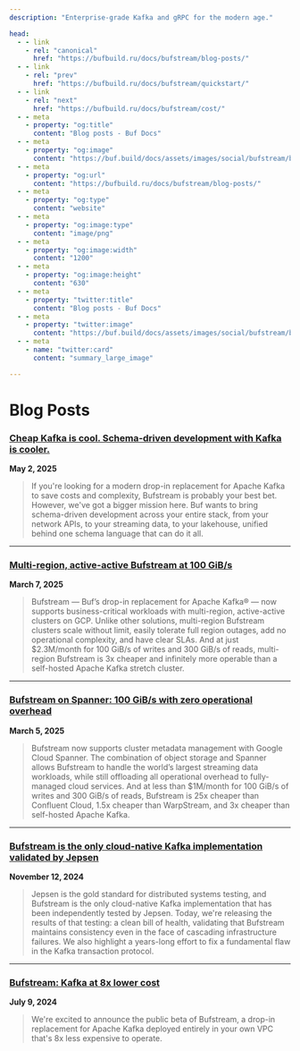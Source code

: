```yaml
---
description: "Enterprise-grade Kafka and gRPC for the modern age."

head:
  - - link
    - rel: "canonical"
      href: "https://bufbuild.ru/docs/bufstream/blog-posts/"
  - - link
    - rel: "prev"
      href: "https://bufbuild.ru/docs/bufstream/quickstart/"
  - - link
    - rel: "next"
      href: "https://bufbuild.ru/docs/bufstream/cost/"
  - - meta
    - property: "og:title"
      content: "Blog posts - Buf Docs"
  - - meta
    - property: "og:image"
      content: "https://buf.build/docs/assets/images/social/bufstream/blog-posts.png"
  - - meta
    - property: "og:url"
      content: "https://bufbuild.ru/docs/bufstream/blog-posts/"
  - - meta
    - property: "og:type"
      content: "website"
  - - meta
    - property: "og:image:type"
      content: "image/png"
  - - meta
    - property: "og:image:width"
      content: "1200"
  - - meta
    - property: "og:image:height"
      content: "630"
  - - meta
    - property: "twitter:title"
      content: "Blog posts - Buf Docs"
  - - meta
    - property: "twitter:image"
      content: "https://buf.build/docs/assets/images/social/bufstream/blog-posts.png"
  - - meta
    - name: "twitter:card"
      content: "summary_large_image"

---
```


# Blog Posts

### [Cheap Kafka is cool. Schema-driven development with Kafka is cooler.](/blog/kafka-schema-driven-development/index.md)

**May 2, 2025**

> If you're looking for a modern drop-in replacement for Apache Kafka to save costs and complexity, Bufstream is probably your best bet. However, we've got a bigger mission here. Buf wants to bring schema-driven development across your entire stack, from your network APIs, to your streaming data, to your lakehouse, unified behind one schema language that can do it all.

---

### [Multi-region, active-active Bufstream at 100 GiB/s](/blog/bufstream-multi-region/index.md)

**March 7, 2025**

> Bufstream — Buf’s drop-in replacement for Apache Kafka® — now supports business-critical workloads with multi-region, active-active clusters on GCP. Unlike other solutions, multi-region Bufstream clusters scale without limit, easily tolerate full region outages, add no operational complexity, and have clear SLAs. And at just $2.3M/month for 100 GiB/s of writes and 300 GiB/s of reads, multi-region Bufstream is 3x cheaper and infinitely more operable than a self-hosted Apache Kafka stretch cluster.

---

### [Bufstream on Spanner: 100 GiB/s with zero operational overhead](/blog/bufstream-on-spanner/index.md)

**March 5, 2025**

> Bufstream now supports cluster metadata management with Google Cloud Spanner. The combination of object storage and Spanner allows Bufstream to handle the world’s largest streaming data workloads, while still offloading all operational overhead to fully-managed cloud services. And at less than $1M/month for 100 GiB/s of writes and 300 GiB/s of reads, Bufstream is 25x cheaper than Confluent Cloud, 1.5x cheaper than WarpStream, and 3x cheaper than self-hosted Apache Kafka.

---

### [Bufstream is the only cloud-native Kafka implementation validated by Jepsen](/blog/bufstream-jepsen-report/index.md)

**November 12, 2024**

> Jepsen is the gold standard for distributed systems testing, and Bufstream is the only cloud-native Kafka implementation that has been independently tested by Jepsen. Today, we're releasing the results of that testing: a clean bill of health, validating that Bufstream maintains consistency even in the face of cascading infrastructure failures. We also highlight a years-long effort to fix a fundamental flaw in the Kafka transaction protocol.

---

### [Bufstream: Kafka at 8x lower cost](/blog/bufstream-kafka-lower-cost/index.md)

**July 9, 2024**

> We're excited to announce the public beta of Bufstream, a drop-in replacement for Apache Kafka deployed entirely in your own VPC that's 8x less expensive to operate.
